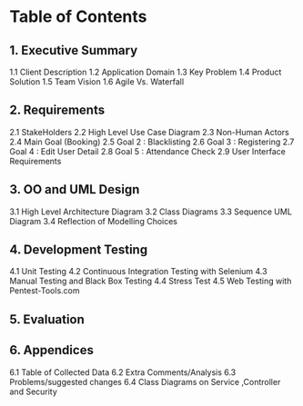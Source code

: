 ﻿# Table of Contents
## 1. Executive Summary 
1.1 Client Description
1.2 Application Domain
1.3 Key Problem
1.4 Product Solution
1.5 Team Vision
1.6 Agile Vs. Waterfall 

## 2. Requirements
2.1 StakeHolders 
2.2 High Level Use Case Diagram
2.3 Non-Human Actors 
2.4 Main Goal (Booking) 
2.5 Goal 2 : Blacklisting
2.6 Goal 3 : Registering
2.7 Goal 4 : Edit User Detail 
2.8 Goal 5 : Attendance Check
2.9 User Interface Requirements 

## 3. OO and UML Design
3.1 High Level Architecture Diagram
3.2 Class Diagrams 
3.3 Sequence UML Diagram
3.4 Reflection of Modelling Choices 

## 4. Development Testing 
4.1 Unit Testing
4.2 Continuous Integration Testing with Selenium
4.3 Manual Testing and Black Box Testing
4.4 Stress Test
4.5 Web Testing with Pentest-Tools.com

## 5. Evaluation

## 6. Appendices 
6.1 Table of Collected Data
6.2 Extra Comments/Analysis
6.3 Problems/suggested changes
6.4 Class Diagrams on Service ,Controller and Security 


